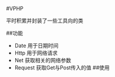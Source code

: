 #VPHP

平时积累并封装了一些工具向的类

##功能

  * Date 用于日期时间
  * Http 用于网络请求
  * Net  获取相关的网络参数
  * Request 获取Get与Post传入的值
##使用

